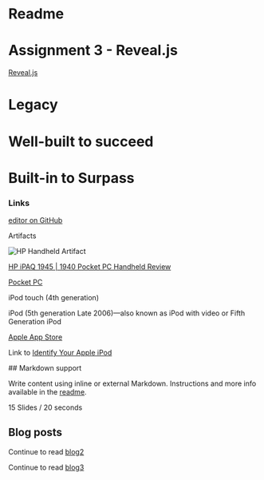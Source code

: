 #   Readme

#   Assignment 3 - Reveal.js

[Reveal.js](http://lab.hakim.se/reveal-js/#/)

# Legacy 

#  Well-built to succeed 

#  Built-in to Surpass

### Links

[editor on GitHub](https://github.com/rustenburgJ/IASC-2P02/edit/master/README.md) 

Artifacts






![HP Handheld Artifact](https://github.com/rustenburgJ/IASC-2P02-Assignment-3/raw/master/images3/images.png)




[HP iPAQ 1945 | 1940 Pocket PC Handheld Review](http://www.pocketpccentral.net/ipaq1945.htm#ebay)


[Pocket PC](http://pocketpccentral.net/device_menus/pocket_pcs.htm)


iPod touch (4th generation)

iPod (5th generation Late 2006)—also known as iPod with video or Fifth Generation iPod

[Apple App Store](https://itunes.apple.com/ca/app/apple-store/id375380948?mt=8)


Link to [Identify Your Apple iPod](https://support.apple.com/en-ca/HT204217)

<section data-markdown>
  ## Markdown support

  Write content using inline or external Markdown.
  Instructions and more info available in the [readme](https://github.com/hakimel/reveal.js#markdown).
</section>




15 Slides / 20 seconds
## Blog posts

Continue to read [blog2](https://rustenburgJ.github.io/IASC-2P02/blog)


Continue to read [blog3](https://rustenburgj.github.io/IASC-2P02-2/)

